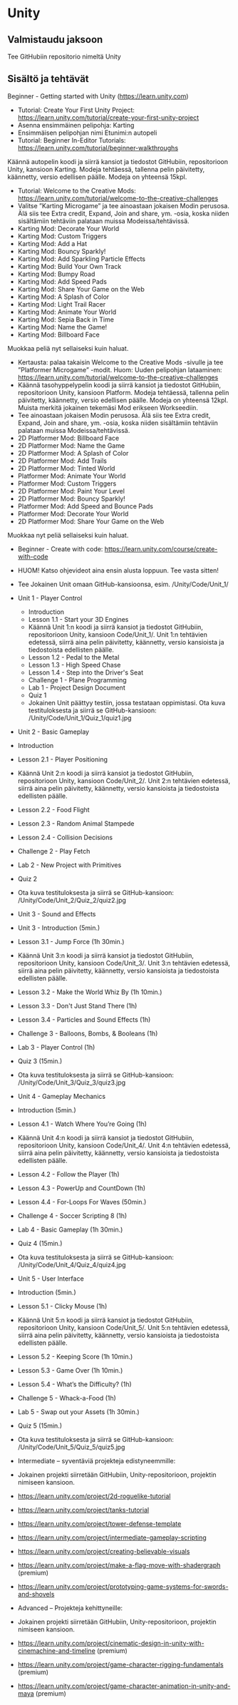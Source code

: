 
# Unity 

## Valmistaudu jaksoon
Tee GitHubiin repositorio nimeltä Unity

## Sisältö ja tehtävät
Beginner - Getting started with Unity (https://learn.unity.com) 

* Tutorial: Create Your First Unity Project: https://learn.unity.com/tutorial/create-your-first-unity-project 
* Asenna ensimmäinen pelipohja: Karting 
* Ensimmäisen pelipohjan nimi Etunimi:n autopeli 
* Tutorial: Beginner In-Editor Tutorials: https://learn.unity.com/tutorial/beginner-walkthroughs 
  
Käännä autopelin koodi ja siirrä kansiot ja tiedostot GitHubiin, repositorioon Unity, kansioon Karting. Modeja tehtäessä, tallenna pelin päivitetty, käännetty, versio edellisen päälle. Modeja on yhteensä 15kpl.  
  
* Tutorial: Welcome to the Creative Mods: https://learn.unity.com/tutorial/welcome-to-the-creative-challenges 
* Valitse ”Karting Microgame” ja tee ainoastaan jokaisen Modin perusosa. Älä siis tee Extra credit, Expand, Join and share, ym. -osia, koska niiden sisältämiin tehtäviin palataan muissa Modeissa/tehtävissä. 
* Karting Mod: Decorate Your World 
* Karting Mod: Custom Triggers 
* Karting Mod: Add a Hat 
* Karting Mod: Bouncy Sparkly! 
* Karting Mod: Add Sparkling Particle Effects 
* Karting Mod: Build Your Own Track
* Karting Mod: Bumpy Road
* Karting Mod: Add Speed Pads 
* Karting Mod: Share Your Game on the Web 
* Karting Mod: A Splash of Color
* Karting Mod: Light Trail Racer 
* Karting Mod: Animate Your World 
* Karting Mod: Sepia Back in Time 
* Karting Mod: Name the Game! 
* Karting Mod: Billboard Face 
  
Muokkaa peliä nyt sellaiseksi kuin haluat. 
  
* Kertausta: palaa takaisin Welcome to the Creative Mods -sivulle ja tee ”Platformer Microgame” -modit. Huom: Uuden pelipohjan lataaminen: https://learn.unity.com/tutorial/welcome-to-the-creative-challenges 
* Käännä tasohyppelypelin koodi ja siirrä kansiot ja tiedostot GitHubiin, repositorioon Unity, kansioon Platform. Modeja tehtäessä, tallenna pelin päivitetty, käännetty, versio edellisen päälle. Modeja on yhteensä 12kpl. Muista merkitä jokainen tekemäsi Mod erikseen Workseediin. 
* Tee ainoastaan jokaisen Modin perusosa. Älä siis tee Extra credit, Expand, Join and share, ym. -osia, koska niiden sisältämiin tehtäviin palataan muissa Modeissa/tehtävissä. 
* 2D Platformer Mod: Billboard Face 
* 2D Platformer Mod: Name the Game 
* 2D Platformer Mod: A Splash of Color 
* 2D Platformer Mod: Add Trails 
* 2D Platformer Mod: Tinted World 
* Platformer Mod: Animate Your World 
* Platformer Mod: Custom Triggers 
* 2D Platformer Mod: Paint Your Level 
* 2D Platformer Mod: Bouncy Sparkly! 
* Platformer Mod: Add Speed and Bounce Pads 
* Platformer Mod: Decorate Your World 
* 2D Platformer Mod: Share Your Game on the Web 
  
Muokkaa nyt peliä sellaiseksi kuin haluat. 
  
* Beginner - Create with code: https://learn.unity.com/course/create-with-code
* HUOM! Katso ohjevideot aina ensin alusta loppuun. Tee vasta sitten!
* Tee Jokainen Unit omaan GitHub-kansioonsa, esim. /Unity/Code/Unit_1/
  
* Unit 1 - Player Control
  * Introduction
  * Lesson 1.1 - Start your 3D Engines
  * Käännä Unit 1:n koodi ja siirrä kansiot ja tiedostot GitHubiin, repositorioon Unity, kansioon Code/Unit_1/. Unit 1:n tehtävien edetessä, siirrä aina pelin päivitetty, käännetty, versio kansioista ja tiedostoista edellisten päälle.
  * Lesson 1.2 - Pedal to the Metal
  * Lesson 1.3 - High Speed Chase
  * Lesson 1.4 - Step into the Driver's Seat
  * Challenge 1 - Plane Programming
  * Lab 1 - Project Design Document
  * Quiz 1
  * Jokainen Unit päättyy testiin, jossa testataan oppimistasi. Ota kuva testituloksesta ja siirrä se GitHub-kansioon: /Unity/Code/Unit_1/Quiz_1/quiz1.jpg
  
* Unit 2 - Basic Gameplay 
* Introduction  
* Lesson 2.1 - Player Positioning 
* Käännä Unit 2:n koodi ja siirrä kansiot ja tiedostot GitHubiin, repositorioon Unity, kansioon Code/Unit_2/. Unit 2:n tehtävien edetessä, siirrä aina pelin päivitetty, käännetty, versio kansioista ja tiedostoista edellisten päälle.  
* Lesson 2.2 - Food Flight 
* Lesson 2.3 - Random Animal Stampede 
* Lesson 2.4 - Collision Decisions 
* Challenge 2 - Play Fetch 
* Lab 2 - New Project with Primitives 
* Quiz 2 
* Ota kuva testituloksesta ja siirrä se GitHub-kansioon: /Unity/Code/Unit_2/Quiz_2/quiz2.jpg 
  
* Unit 3 - Sound and Effects 
* Unit 3 - Introduction (5min.) 
* Lesson 3.1 - Jump Force (1h 30min.) 
* Käännä Unit 3:n koodi ja siirrä kansiot ja tiedostot GitHubiin, repositorioon Unity, kansioon Code/Unit_3/. Unit 3:n tehtävien edetessä, siirrä aina pelin päivitetty, käännetty, versio kansioista ja tiedostoista edellisten päälle.  
* Lesson 3.2 - Make the World Whiz By (1h 10min.) 
* Lesson 3.3 - Don't Just Stand There (1h) 
* Lesson 3.4 - Particles and Sound Effects (1h) 
* Challenge 3 - Balloons, Bombs, & Booleans (1h) 
* Lab 3 - Player Control (1h) 
* Quiz 3 (15min.) 
* Ota kuva testituloksesta ja siirrä se GitHub-kansioon: /Unity/Code/Unit_3/Quiz_3/quiz3.jpg 
  
* Unit 4 - Gameplay Mechanics 
* Introduction (5min.) 
* Lesson 4.1 - Watch Where You’re Going (1h) 
* Käännä Unit 4:n koodi ja siirrä kansiot ja tiedostot GitHubiin, repositorioon Unity, kansioon Code/Unit_4/. Unit 4:n tehtävien edetessä, siirrä aina pelin päivitetty, käännetty, versio kansioista ja tiedostoista edellisten päälle.  
* Lesson 4.2 - Follow the Player (1h) 
* Lesson 4.3 - PowerUp and CountDown (1h) 
* Lesson 4.4 - For-Loops For Waves (50min.) 
* Challenge 4 - Soccer Scripting 8 (1h) 
* Lab 4 - Basic Gameplay (1h 30min.) 
* Quiz 4 (15min.) 
* Ota kuva testituloksesta ja siirrä se GitHub-kansioon: /Unity/Code/Unit_4/Quiz_4/quiz4.jpg 
  
* Unit 5 - User Interface 
* Introduction (5min.) 
* Lesson 5.1 - Clicky Mouse (1h) 
* Käännä Unit 5:n koodi ja siirrä kansiot ja tiedostot GitHubiin, repositorioon Unity, kansioon Code/Unit_5/. Unit 5:n tehtävien edetessä, siirrä aina pelin päivitetty, käännetty, versio kansioista ja tiedostoista edellisten päälle.  
* Lesson 5.2 - Keeping Score (1h 10min.) 
* Lesson 5.3 - Game Over (1h 10min.) 
* Lesson 5.4 - What’s the Difficulty? (1h) 
* Challenge 5 - Whack-a-Food (1h) 
* Lab 5 - Swap out your Assets (1h 30min.) 
* Quiz 5 (15min.) 
* Ota kuva testituloksesta ja siirrä se GitHub-kansioon: /Unity/Code/Unit_5/Quiz_5/quiz5.jpg 
  
* Intermediate – syventäviä projekteja edistyneemmille: 
* Jokainen projekti siirretään GitHubiin, Unity-repositorioon, projektin nimiseen kansioon. 
* https://learn.unity.com/project/2d-roguelike-tutorial 
* https://learn.unity.com/project/tanks-tutorial 
* https://learn.unity.com/project/tower-defense-template 
* https://learn.unity.com/project/intermediate-gameplay-scripting 
* https://learn.unity.com/project/creating-believable-visuals 
* https://learn.unity.com/project/make-a-flag-move-with-shadergraph (premium) 
* https://learn.unity.com/project/prototyping-game-systems-for-swords-and-shovels 
  
* Advanced – Projekteja kehittyneille: 
* Jokainen projekti siirretään GitHubiin, Unity-repositorioon, projektin nimiseen kansioon. 
* https://learn.unity.com/project/cinematic-design-in-unity-with-cinemachine-and-timeline (premium) 
* https://learn.unity.com/project/game-character-rigging-fundamentals (premium) 
* https://learn.unity.com/project/game-character-animation-in-unity-and-maya (premium) 
